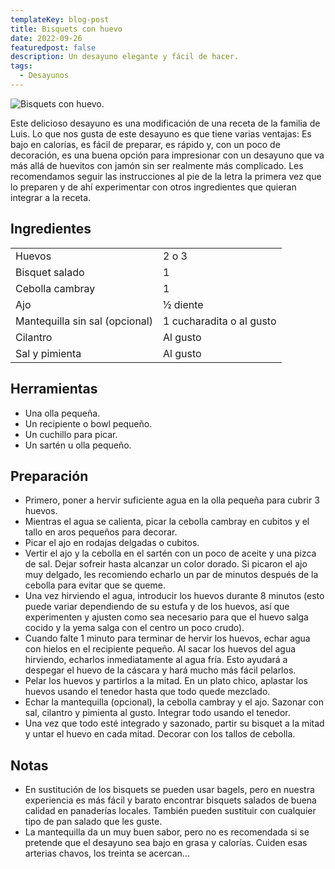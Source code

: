 ```yaml
---
templateKey: blog-post
title: Bisquets con huevo
date: 2022-09-26
featuredpost: false
description: Un desayuno elegante y fácil de hacer. 
tags:
  - Desayunos
---
```



![Bisquets con huevo.](/img/huevos.jpg)

Este delicioso desayuno es una modificación de una receta de la familia de Luis. Lo que nos gusta de este desayuno es que tiene varias ventajas: Es bajo en calorías, es fácil de preparar, es rápido y, con un poco de decoración, es una buena opción para impresionar con un desayuno que va más allá de huevitos con jamón sin ser realmente más complicado. Les recomendamos seguir las instrucciones al pie de la letra la primera vez que lo preparen y de ahí experimentar con otros ingredientes que quieran integrar a la receta.

## Ingredientes

|  |  |
| ----------- | ----------- |
| Huevos  | 2 o 3 |
| Bisquet salado | 1 |
| Cebolla cambray | 1 |
| Ajo | ½ diente |
| Mantequilla sin sal (opcional) | 1 cucharadita o al gusto |
| Cilantro | Al gusto |
| Sal y pimienta | Al gusto |

## Herramientas

- Una olla pequeña.
- Un recipiente o bowl pequeño.
- Un cuchillo para picar.
- Un sartén u olla pequeño.

## Preparación

- Primero, poner a hervir suficiente agua en la olla pequeña para cubrir 3 huevos.
- Mientras el agua se calienta, picar la cebolla cambray en cubitos y el tallo en aros pequeños para decorar.
- Picar el ajo en rodajas delgadas o cubitos.
- Vertir el ajo y la cebolla en el sartén con un poco de aceite y una pizca de sal. Dejar sofreir hasta alcanzar un color dorado. Si picaron el ajo muy delgado, les recomiendo echarlo un par de minutos después de la cebolla para evitar que se queme.
- Una vez hirviendo el agua, introducir los huevos durante 8 minutos (esto puede variar dependiendo de su estufa y de los huevos, así que experimenten y ajusten como sea necesario para que el huevo salga cocido y la yema salga con el centro un poco crudo).
- Cuando falte 1 minuto para terminar de hervir los huevos, echar agua con hielos en el recipiente pequeño. Al sacar los huevos del agua hirviendo, echarlos inmediatamente al agua fría. Esto ayudará a despegar el huevo de la cáscara y hará mucho más fácil pelarlos.
- Pelar los huevos y partirlos a la mitad. En un plato chico, aplastar los huevos usando el tenedor hasta que todo quede mezclado.
- Echar la mantequilla (opcional), la cebolla cambray y el ajo. Sazonar con sal, cilantro y pimienta al gusto. Integrar todo usando el tenedor.
- Una vez que todo esté integrado y sazonado, partir su bisquet a la mitad y untar el huevo en cada mitad. Decorar con los tallos de cebolla.

## Notas

- En sustitución de los bisquets se pueden usar bagels, pero en nuestra experiencia es más fácil y barato encontrar bisquets salados de buena calidad en panaderías locales. También pueden sustituir con cualquier tipo de pan salado que les guste.
- La mantequilla da un muy buen sabor, pero no es recomendada si se pretende que el desayuno sea bajo en grasa y calorías. Cuiden esas arterias chavos, los treinta se acercan...
